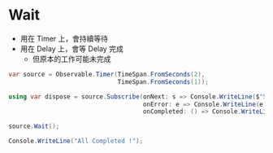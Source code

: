 # Wait

- 用在 Timer 上，會持續等待
- 用在 Delay 上，會等 Delay 完成
  - 但原本的工作可能未完成

```cs
var source = Observable.Timer(TimeSpan.FromSeconds(2),
                              TimeSpan.FromSeconds(1));

using var dispose = source.Subscribe(onNext: s => Console.WriteLine($"Subscribe Message:{s}"),
                                     onError: e => Console.WriteLine(e.Message),
                                     onCompleted: () => Console.WriteLine("Complete"));

source.Wait();

Console.WriteLine("All Completed !");
```
